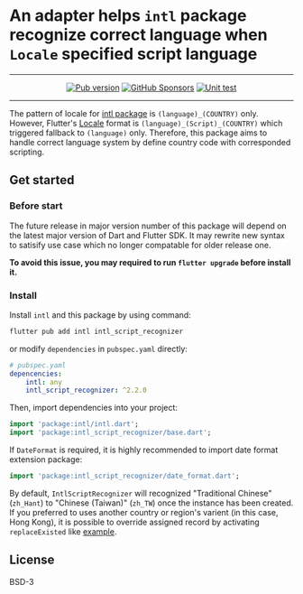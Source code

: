 # An adapter helps `intl` package recognize correct language when `Locale` specified script language

---

<p align="center">
    <a href="https://pub.dev/packages/intl_script_recognizer"><img src="https://img.shields.io/pub/v/intl_script_recognizer?color=%2333FF33&label=Latest%20version%3A&style=flat-square" alt="Pub version"/></a>
    <a href="https://github.com/sponsors/rk0cc"><img alt="GitHub Sponsors" src="https://img.shields.io/github/sponsors/rk0cc?color=%2333FF33&style=flat-square"></a>
<a href="https://github.com/rk0cc/intl_script_recognizer/actions/workflows/flutter_test.yml"><img alt="Unit test" src="https://github.com/rk0cc/intl_script_recognizer/actions/workflows/flutter_test.yml/badge.svg?branch=main&event=push"/></a>
</p>

---

The pattern of locale for [intl package](https://pub.dev/packages/intl) is `(language)_(COUNTRY)` only.
However, Flutter's [Locale](https://api.flutter.dev/flutter/dart-ui/Locale-class.html) format is
`(language)_(Script)_(COUNTRY)` which triggered fallback to `(language)` only. Therefore, this package
aims to handle correct language system by define country code with corresponded scripting.

## Get started

### Before start

The future release in major version number of this package will depend on the latest major version of Dart and Flutter SDK.
It may rewrite new syntax to satisify use case which no longer compatable for older release one.

**To avoid this issue, you may required to run `flutter upgrade` before install it.**

### Install

Install `intl` and this package by using command:

```bash
flutter pub add intl intl_script_recognizer
```

or modify `dependencies` in `pubspec.yaml` directly:

```yaml
# pubspec.yaml
depencencies:
    intl: any
    intl_script_recognizer: ^2.2.0
```

Then, import dependencies into your project:

```dart
import 'package:intl/intl.dart';
import 'package:intl_script_recognizer/base.dart';
```

If `DateFormat` is required, it is highly recommended to import date format extension package:

```dart
import 'package:intl_script_recognizer/date_format.dart';
```

By default, `IntlScriptRecognizer` will recognized "Traditional Chinese" (`zh_Hant`) to "Chinese (Taiwan)" (`zh_TW`) once the
instance has been created. If you preferred to uses another country or region's varient (in this case, Hong Kong), it is possible
to override assigned record by activating `replaceExisted` like [example](https://github.com/rk0cc/intl_script_recognizer/blob/main/example/main.dart).

## License

BSD-3
